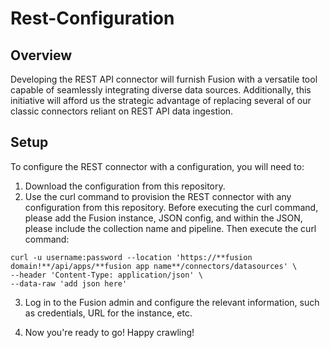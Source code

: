 # Rest-Configuration

## Overview
Developing the REST API connector will furnish Fusion with a versatile tool capable of seamlessly integrating diverse data sources. Additionally, this initiative will afford us the strategic advantage of replacing several of our classic connectors reliant on REST API data ingestion.

## Setup
To configure the REST connector with a configuration, you will need to:

1. Download the configuration from this repository.
2. Use the curl command to provision the REST connector with any configuration from this repository. Before executing the curl command, please add the Fusion instance, JSON config, and within the JSON, please include the collection name and pipeline. Then execute the curl command:

```
curl -u username:password --location 'https://**fusion domain!**/api/apps/**fusion app name**/connectors/datasources' \
--header 'Content-Type: application/json' \
--data-raw 'add json here'
```
3. Log in to the Fusion admin and configure the relevant information, such as credentials, URL for the instance, etc.

4. Now you're ready to go! Happy crawling!
